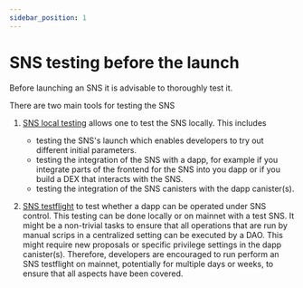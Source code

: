 ```yaml
---
sidebar_position: 1
---
```

# SNS testing before the launch
Before launching an SNS it is advisable to thoroughly test it. 

There are two main tools for testing the SNS
1. [SNS local testing](./local-testing.md) allows one to test the SNS locally.
   This includes 
   * testing the SNS's launch which enables developers to 
   try out different initial parameters. 
   * testing the integration of the SNS with a dapp, for
   example if you integrate parts of the frontend for the SNS into you dapp or
   if you build a DEX that interacts with the SNS.
   * testing the integration of the SNS canisters with the dapp canister(s).
    
2. [SNS testflight](./testflight.md) to test whether a dapp can be operated
under SNS control. This testing can be done locally or on mainnet with a test
   SNS. 
   It might be a non-trivial tasks to ensure that all operations that are run
   by manual scrips in a centralized setting can be executed by a DAO. 
   This might require new proposals or specific privilege settings in the
   dapp canister(s). Therefore, developers are encouraged to run perform 
   an SNS testflight on mainnet, potentially for multiple days or weeks, to
   ensure that all aspects have been covered.